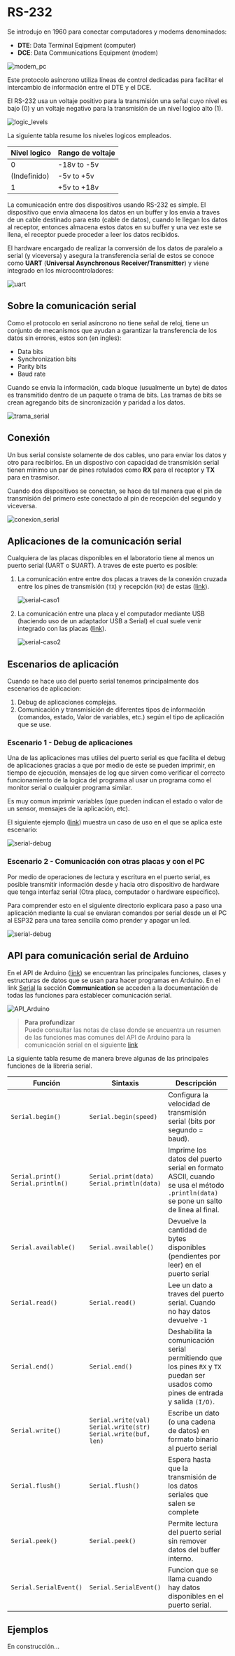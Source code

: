# RS-232

Se introdujo en 1960 para conectar computadores y modems denominados:
* **DTE**: Data Terminal Eqipment (computer)
* **DCE**: Data Communications Equipment (modem)

![modem_pc](modem_pc.png)

Este protocolo asíncrono utiliza líneas de control dedicadas para facilitar el intercambio de información entre el DTE y el DCE.

El RS-232 usa un voltaje positivo para la transmisión una señal cuyo nivel es bajo (0) y un voltaje negativo para la transmisión de un nivel logico alto (1).

![logic_levels](logic_levels.png)

La siguiente tabla resume los niveles logicos empleados.

|Nivel logico|Rango de voltaje|
|---|---|
|0|-18v to -5v|
|(Indefinido)|-5v to +5v|
|1|+5v to +18v|

La comunicación entre dos dispositivos usando RS-232 es simple. El dispositivo que envia almacena los datos en un buffer y los envia a traves de un cable destinado para esto (cable de datos), cuando le llegan los datos al receptor, entonces almacena estos datos en su buffer y una vez este se llena, el receptor puede proceder a leer los datos recibidos.

El hardware encargado de realizar la conversión de los datos de paralelo a serial (y viceversa) y asegura la transferencia serial de estos se conoce como **UART** (**Universal Asynchronous Receiver/Transmitter**) y viene integrado en los microcontroladores:

![uart](uart.png)

## Sobre la comunicación serial

Como el protocolo en serial asíncrono no tiene señal de reloj, tiene un conjunto de mecanismos que ayudan a garantizar la transferencia de los datos sin errores, estos son (en ingles):
* Data bits
* Synchronization bits
* Parity bits
* Baud rate

Cuando se envia la información, cada bloque (usualmente un byte) de datos es transmitido dentro de un paquete o trama de bits. Las tramas de bits se crean agregando bits de sincronización y paridad a los datos.

![trama_serial](serial_frame.png)

## Conexión 

Un bus serial consiste solamente de dos cables, uno para enviar los datos y otro para recibirlos. En un dispostivo con capacidad de transmisión serial tienen minimo un par de pines rotulados como **RX** para el receptor y **TX** para en trasmisor.

Cuando dos dispositivos se conectan, se hace de tal manera que el pin de transmisión del primero este conectado al pin de recepción del segundo y viceversa.

![conexion_serial](conexion_serial.png)

## Aplicaciones de la comunicación serial

Cualquiera de las placas disponibles en el laboratorio tiene al menos un puerto serial (UART o SUART). A traves de este puerto es posible:
1. La comunicación entre entre dos placas a traves de la conexión cruzada entre los pines de transmisión (`TX`) y recepción (`RX`) de estas ([link](https://www.hackster.io/onedeadmatch/custom-uart-protocol-on-esp32-1e2fa4)).
   
   ![serial-caso1](oscup_mcu_mcu.jpg)

2. La comunicación entre una placa y el computador mediante USB (haciendo uso de un adaptador USB a Serial) el cual suele venir integrado con las placas ([link](https://www.mathworks.com/help/supportpkg/arduinoio/ug/configure-setup-for-esp32-hardware.html)).
   
   ![serial-caso2](esp32_usb.png)

## Escenarios de aplicación

Cuando se hace uso del puerto serial tenemos principalmente dos escenarios de aplicacion:
1. Debug de aplicaciones complejas.
2. Comunicación y transmisición de diferentes tipos de información (comandos, estado, Valor de variables, etc.) según el tipo de aplicación que se use.

### Escenario 1 - Debug de aplicaciones

Una de las aplicaciones mas utilies del puerto serial es que facilita el debug de aplicaciones gracias a que por medio de este se pueden imprimir, en tiempo de ejecución, mensajes de log que sirven como verificar el correcto funcionamiento de la logica del programa al usar un programa como el monitor serial o cualquier programa similar.

Es muy comun imprimir variables (que pueden indican el estado o valor de un sensor, mensajes de la aplicación, etc).

El siguiente ejemplo ([link](https://wokwi.com/projects/358500354708861953)) muestra un caso de uso en el que se aplica este escenario:

![serial-debug](esp32_debug-serial.png)

### Escenario 2 - Comunicación con otras placas y con el PC

Por medio de operaciones de lectura y escritura en el puerto serial, es posible transmitir información desde y hacia otro dispositivo de hardware que tenga interfaz serial (Otra placa, computador o hardware especifico).

Para comprender esto en el siguiente directorio explicara paso a paso una aplicación mediante la cual se enviaran comandos por serial desde un el PC al ESP32 para una tarea sencilla como prender y apagar un led.

![serial-debug](comunicacion_serial.png)

## API para comunicación serial de Arduino

En el API de Arduino ([link](https://www.arduino.cc/reference/en/)) se encuentran las principales funciones, clases y estructuras de datos que se usan para hacer programas en Arduino. En el link [Serial](https://www.arduino.cc/reference/en/language/functions/communication/serial/) la sección **Communication** se acceden a la documentación de todas las funciones para establecer comunicación serial.

![API_Arduino](API_serial.png)

> **Para profundizar** <br>
> Puede consultar las notas de clase donde se encuentra un resumen de las funciones mas comunes del API de Arduino para la comunicación serial en el siguiente [link](https://udea-iot.github.io/UdeA_IoT-page/docs/sesiones/percepcion/sesion4a)


La siguiente tabla resume de manera breve algunas de las principales funciones de la libreria serial.

|Función|Sintaxis|Descripción|
|---|---|---|
|`Serial.begin()`|`Serial.begin(speed)`|Configura la velocidad de transmisión serial (bits por segundo = baud).|
|`Serial.print()` </br> `Serial.println()`|`Serial.print(data)`</br> `Serial.println(data)`|Imprime los datos del puerto serial en formato ASCII, cuando se usa el método `.println(data)` se pone un salto de linea al final.|
|`Serial.available()`|`Serial.available()`|Devuelve la cantidad de bytes disponibles (pendientes por leer) en el puerto serial|
|`Serial.read()`|`Serial.read()`|Lee un dato a traves del puerto serial. Cuando no hay datos devuelve `-1`|
|`Serial.end()`|`Serial.end()`|Deshabilita la comunicación serial permitiendo que los pines `RX` y `TX` puedan ser usados como pines de entrada y salida `(I/O)`.|
|`Serial.write()`|`Serial.write(val)` </br> `Serial.write(str)` </br> `Serial.write(buf, len)`|Escribe un dato (o una cadena de datos) en formato binario al puerto serial|
|`Serial.flush()`|`Serial.flush()`|Espera hasta que la transmisión de los datos seriales que salen se complete|
|`Serial.peek()`|`Serial.peek()`|Permite lectura del puerto serial sin remover datos del buffer interno. |
|`Serial.SerialEvent()`|`Serial.SerialEvent()`|Funcion que se llama cuando hay datos disponibles en el puerto serial.|

## Ejemplos 

En construcción...
